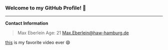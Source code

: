 ### Welcome to my GitHub Profile! 👋

---

**Contact Information**

> Max Eberlein
> Age: 21
> Max.Eberlein@haw-hamburg.de

[this](https://www.youtube.com/watch?v=i2U50K13-Hg&ab_channel=darkc3po) is my favorite video ever 😄
